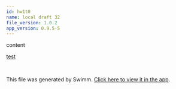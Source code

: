 ```yaml
---
id: hw1t0
name: local draft 32
file_version: 1.0.2
app_version: 0.9.5-5
---
```


content

[test](test.12s8n.sw.md)




<br/>

This file was generated by Swimm. [Click here to view it in the app](http://localhost:5003/repos/Z2l0aHViJTNBJTNBYXplcm90aGNvcmUtd290bGslM0ElM0FtYW96U3dpbW0=/docs/hw1t0).